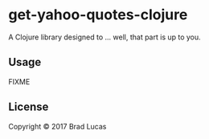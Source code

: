 # get-yahoo-quotes-clojure

A Clojure library designed to ... well, that part is up to you.

## Usage

FIXME

## License

Copyright © 2017 Brad Lucas

